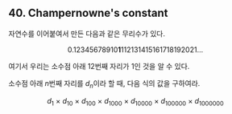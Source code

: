## 40. Champernowne's constant

자연수를 이어붙여서 만든 다음과 같은 무리수가 있다.

<p align="center">
  0.12345678910<strong>1</strong>112131415161718192021...
</p>

여기서 우리는 소수점 아래 12번째 자리가 1인 것을 알 수 있다.

소수점 아래 <var>n</var>번째 자리를 <var>d</var><sub><var>n</var></sub>이라 할 때, 다음 식의 값을 구하여라.

<p align="center">
  <var>d</var><sub>1</sub> &times; <var>d</var><sub>10</sub> &times; <var>d</var><sub>100</sub> &times; <var>d</var><sub>1000</sub> &times; <var>d</var><sub>10000</sub> &times; <var>d</var><sub>100000</sub> &times; <var>d</var><sub>1000000</sub>
</p>
